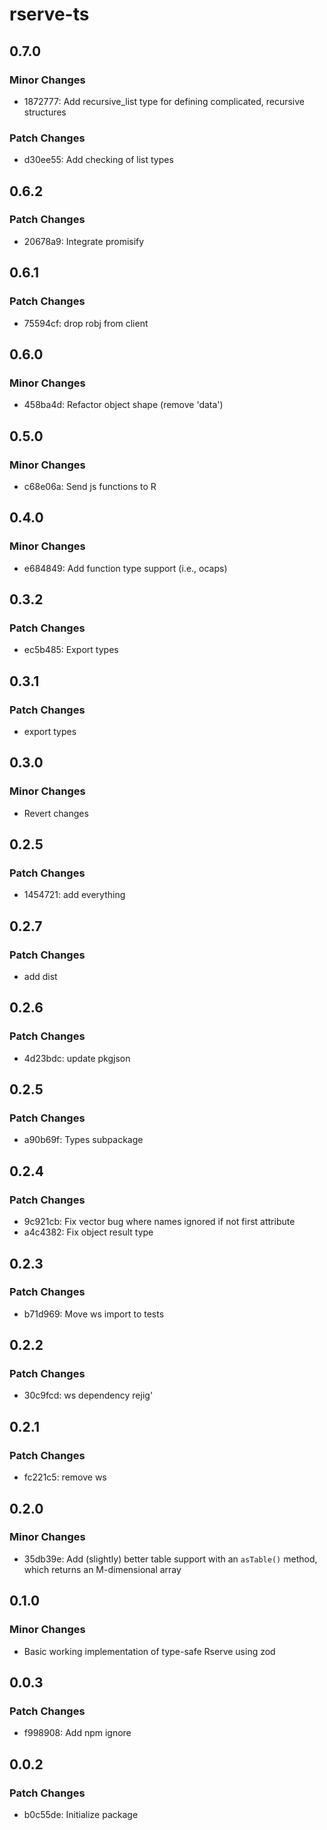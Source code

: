 # rserve-ts

## 0.7.0

### Minor Changes

- 1872777: Add recursive_list type for defining complicated, recursive structures

### Patch Changes

- d30ee55: Add checking of list types

## 0.6.2

### Patch Changes

- 20678a9: Integrate promisify

## 0.6.1

### Patch Changes

- 75594cf: drop robj from client

## 0.6.0

### Minor Changes

- 458ba4d: Refactor object shape (remove 'data')

## 0.5.0

### Minor Changes

- c68e06a: Send js functions to R

## 0.4.0

### Minor Changes

- e684849: Add function type support (i.e., ocaps)

## 0.3.2

### Patch Changes

- ec5b485: Export types

## 0.3.1

### Patch Changes

- export types

## 0.3.0

### Minor Changes

- Revert changes

## 0.2.5

### Patch Changes

- 1454721: add everything

## 0.2.7

### Patch Changes

- add dist

## 0.2.6

### Patch Changes

- 4d23bdc: update pkgjson

## 0.2.5

### Patch Changes

- a90b69f: Types subpackage

## 0.2.4

### Patch Changes

- 9c921cb: Fix vector bug where names ignored if not first attribute
- a4c4382: Fix object result type

## 0.2.3

### Patch Changes

- b71d969: Move ws import to tests

## 0.2.2

### Patch Changes

- 30c9fcd: ws dependency rejig'

## 0.2.1

### Patch Changes

- fc221c5: remove ws

## 0.2.0

### Minor Changes

- 35db39e: Add (slightly) better table support with an `asTable()` method, which returns an M-dimensional array

## 0.1.0

### Minor Changes

- Basic working implementation of type-safe Rserve using zod

## 0.0.3

### Patch Changes

- f998908: Add npm ignore

## 0.0.2

### Patch Changes

- b0c55de: Initialize package
